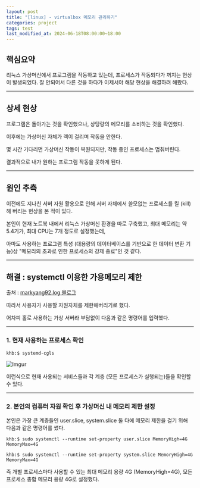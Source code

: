 ```yaml
---
layout: post
title: "[linux] - virtualbox 메모리 관리하기"
categories: project
tags: test
last_modified_at: 2024-06-18T08:00:00~18:00
---  
```



## 핵심요약 

리눅스 가상머신에서 프로그램을 작동하고 있는데, 프로세스가 작동되다가 꺼지는 현상이 발생되었다. 잘 안되어서 다른 것을 하다가 이제서야 해당 현상을 해결하려 해봤다.  

---

## 상세 현상  

프로그램은 돌아가는 것을 확인했으나, 상당량의 메모리를 소비하는 것을 확인했다.  

이후에는 가상머신 자체가 렉이 걸리며 작동을 안한다.  

몇 시간 기다리면 가상머신 작동이 복원되지만, 작동 중인 프로세스는 멈춰버린다.  

결과적으로 내가 원하는 프로그램 작동을 못하게 된다.  

---

## 원인 추측  
이전에도 지나친 서버 자원 활용으로 인해 서버 자체에서 쓸모없는 프로세스를 킬 (kill)해 버리는 현상을 본 적이 있다.  

본인이 현재 노트북 내에서 리눅스 가상머신 환경을 따로 구축했고, 최대 메모리는 약 5.4기가, 최대 CPU는 7개 정도로 설정했는데,  

아마도 사용하는 프로그램 특성 (대용량의 데이터베이스를 기반으로 한 데이터 변환 기능)상 "메모리의 초과로 인한 프로세스의 강제 종료"인 것 같다.  

---

## 해결 : systemctl 이용한 가용메모리 제한  

출처 : [markyang92.log 블로그](https://velog.io/@markyang92/systemd%EB%A1%9C-%EC%8B%9C%EC%8A%A4%ED%85%9C-%EC%9E%90%EC%9B%90-%EC%A0%9C%ED%95%9C%ED%95%98%EA%B8%B0)  

따라서 사용자가 사용할 자원자체를 제한해버리기로 했다.  

어차피 홀로 사용하는 가상 서버라 부담없이 다음과 같은 명령어를 입력했다.  

---  

### 1. 현재 사용하는 프로세스 확인  

```linux
khb:$ systemd-cgls
```  

![Imgur](https://imgur.com/Sf1zECd.jpg)

이런식으로 현재 사용되는 서비스들과 각 계층 (모든 프로세스가 실행되는)들을 확인할 수 있다.  

---

### 2. 본인의 컴퓨터 자원 확인 후 가상머신 내 메모리 제한 설정   

본인은 가장 큰 계층들인 user.slice, system.slice 둘 다에 메모리 제한을 걸기 위해 다음과 같은 명령어를 썼다.  

```linux
khb:$ sudo systemctl --runtime set-property user.slice MemoryHigh=4G MemoryMax=4G

khb:$ sudo systemctl --runtime set-property system.slice MemoryHigh=4G MemoryMax=4G
```

즉 개별 프로세스마다 사용할 수 있는 최대 메모리 용량 4G (MemoryHigh=4G), 모든 프로세스 총합 메모리 용량 4G로 설정했다.  